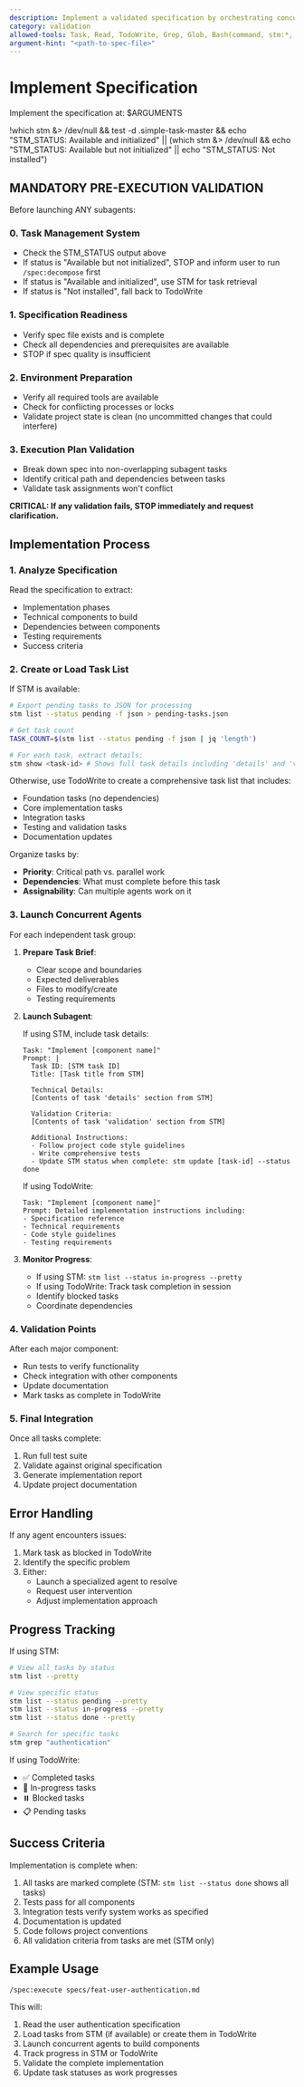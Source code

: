 ```yaml
---
description: Implement a validated specification by orchestrating concurrent agents
category: validation
allowed-tools: Task, Read, TodoWrite, Grep, Glob, Bash(command, stm:*, jq)
argument-hint: "<path-to-spec-file>"
---
```


# Implement Specification

Implement the specification at: $ARGUMENTS

!which stm &> /dev/null && test -d .simple-task-master && echo "STM_STATUS: Available and initialized" || (which stm &> /dev/null && echo "STM_STATUS: Available but not initialized" || echo "STM_STATUS: Not installed")

## MANDATORY PRE-EXECUTION VALIDATION

Before launching ANY subagents:

### 0. Task Management System
- Check the STM_STATUS output above
- If status is "Available but not initialized", STOP and inform user to run `/spec:decompose` first
- If status is "Available and initialized", use STM for task retrieval
- If status is "Not installed", fall back to TodoWrite

### 1. Specification Readiness
- Verify spec file exists and is complete
- Check all dependencies and prerequisites are available
- STOP if spec quality is insufficient

### 2. Environment Preparation
- Verify all required tools are available
- Check for conflicting processes or locks
- Validate project state is clean (no uncommitted changes that could interfere)

### 3. Execution Plan Validation
- Break down spec into non-overlapping subagent tasks
- Identify critical path and dependencies between tasks
- Validate task assignments won't conflict

**CRITICAL: If any validation fails, STOP immediately and request clarification.**

## Implementation Process

### 1. Analyze Specification

Read the specification to extract:
- Implementation phases
- Technical components to build
- Dependencies between components
- Testing requirements
- Success criteria

### 2. Create or Load Task List

If STM is available:
```bash
# Export pending tasks to JSON for processing
stm list --status pending -f json > pending-tasks.json

# Get task count
TASK_COUNT=$(stm list --status pending -f json | jq 'length')

# For each task, extract details:
stm show <task-id> # Shows full task details including 'details' and 'validation' sections
```

Otherwise, use TodoWrite to create a comprehensive task list that includes:
- Foundation tasks (no dependencies)
- Core implementation tasks
- Integration tasks
- Testing and validation tasks
- Documentation updates

Organize tasks by:
- **Priority**: Critical path vs. parallel work
- **Dependencies**: What must complete before this task
- **Assignability**: Can multiple agents work on it

### 3. Launch Concurrent Agents

For each independent task group:

1. **Prepare Task Brief**:
   - Clear scope and boundaries
   - Expected deliverables
   - Files to modify/create
   - Testing requirements

2. **Launch Subagent**:
   
   If using STM, include task details:
   ```
   Task: "Implement [component name]"
   Prompt: |
     Task ID: [STM task ID]
     Title: [Task title from STM]
     
     Technical Details:
     [Contents of task 'details' section from STM]
     
     Validation Criteria:
     [Contents of task 'validation' section from STM]
     
     Additional Instructions:
     - Follow project code style guidelines
     - Write comprehensive tests
     - Update STM status when complete: stm update [task-id] --status done
   ```
   
   If using TodoWrite:
   ```
   Task: "Implement [component name]"
   Prompt: Detailed implementation instructions including:
   - Specification reference
   - Technical requirements
   - Code style guidelines
   - Testing requirements
   ```

3. **Monitor Progress**:
   - If using STM: `stm list --status in-progress --pretty`
   - If using TodoWrite: Track task completion in session
   - Identify blocked tasks
   - Coordinate dependencies

### 4. Validation Points

After each major component:
- Run tests to verify functionality
- Check integration with other components
- Update documentation
- Mark tasks as complete in TodoWrite

### 5. Final Integration

Once all tasks complete:
1. Run full test suite
2. Validate against original specification
3. Generate implementation report
4. Update project documentation

## Error Handling

If any agent encounters issues:
1. Mark task as blocked in TodoWrite
2. Identify the specific problem
3. Either:
   - Launch a specialized agent to resolve
   - Request user intervention
   - Adjust implementation approach

## Progress Tracking

If using STM:
```bash
# View all tasks by status
stm list --pretty

# View specific status
stm list --status pending --pretty
stm list --status in-progress --pretty
stm list --status done --pretty

# Search for specific tasks
stm grep "authentication"
```

If using TodoWrite:
- ✅ Completed tasks
- 🔄 In-progress tasks
- ⏸️ Blocked tasks
- 📋 Pending tasks

## Success Criteria

Implementation is complete when:
1. All tasks are marked complete (STM: `stm list --status done` shows all tasks)
2. Tests pass for all components
3. Integration tests verify system works as specified
4. Documentation is updated
5. Code follows project conventions
6. All validation criteria from tasks are met (STM only)

## Example Usage

```
/spec:execute specs/feat-user-authentication.md
```

This will:
1. Read the user authentication specification
2. Load tasks from STM (if available) or create them in TodoWrite
3. Launch concurrent agents to build components
4. Track progress in STM or TodoWrite
5. Validate the complete implementation
6. Update task statuses as work progresses